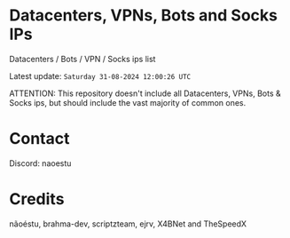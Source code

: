 # Datacenters, VPNs, Bots and Socks IPs
 
Datacenters / Bots / VPN / Socks ips list

Latest update: `Saturday 31-08-2024 12:00:26 UTC` 

ATTENTION: This repository doesn't include all Datacenters, VPNs, Bots & Socks ips, 
but should include the vast majority of common ones.

# Contact
Discord: naoestu

# Credits
nãoéstu, brahma-dev, scriptzteam, ejrv, X4BNet and TheSpeedX
